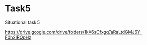 # Task5
Situational task 5

https://drive.google.com/drive/folders/1kX6sCfxgq7aRaLtdGMJ6Y-F0h2IRQpHz
